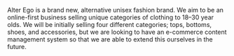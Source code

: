 Alter Ego is a brand new, alternative unisex fashion brand. We aim to be an online-first business selling unique categories of clothing to 18–30 year olds.
We will be initially selling four different categories; tops, bottoms, shoes, and accessories, but we are looking to have an e-commerce content management system so that we are able to extend this ourselves in the future.
